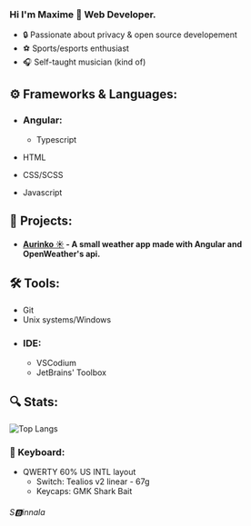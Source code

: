  ### Hi I'm Maxime 🤡 Web Developer.

* :lock: Passionate about privacy & open source developement
* :soccer: Sports/esports enthusiast
* :headphones: Self-taught musician (kind of)


## :gear: Frameworks & Languages: 
* ### Angular:
  * Typescript

* HTML
* CSS/SCSS
* Javascript

## :construction: Projects: 

* #### [Aurinko ☀️](https://github.com/RangoDisco/Aurinko) - A small weather app made with Angular and OpenWeather's api. 


## 🛠️ Tools: 
* Git
* Unix systems/Windows
* ### IDE:
  * VSCodium
  * JetBrains' Toolbox


## :mag: Stats:

![Top Langs](https://github-readme-stats.vercel.app/api/top-langs/?username=RangoDisco&layout=compact&theme=dark)


### :gem: Keyboard: 
* QWERTY 60% US INTL layout
  * Switch: Tealios v2 linear - 67g
  * Keycaps: GMK Shark Bait



###### S:b:innala
